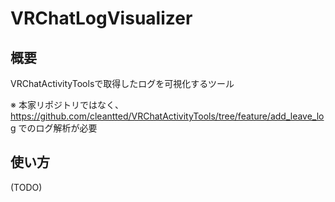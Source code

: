 # VRChatLogVisualizer

## 概要

VRChatActivityToolsで取得したログを可視化するツール

※ 本家リポジトリではなく、https://github.com/cleantted/VRChatActivityTools/tree/feature/add_leave_log でのログ解析が必要

## 使い方
(TODO)
